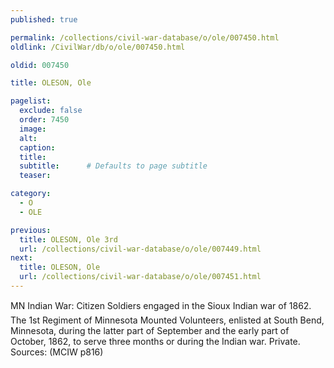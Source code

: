 ```yaml
---
published: true

permalink: /collections/civil-war-database/o/ole/007450.html
oldlink: /CivilWar/db/o/ole/007450.html

oldid: 007450

title: OLESON, Ole

pagelist:
  exclude: false
  order: 7450
  image: 
  alt:
  caption:
  title:
  subtitle:      # Defaults to page subtitle
  teaser:

category: 
  - O 
  - OLE

previous:
  title: OLESON, Ole 3rd
  url: /collections/civil-war-database/o/ole/007449.html  
next:
  title: OLESON, Ole
  url: /collections/civil-war-database/o/ole/007451.html   
---
```

MN Indian War: &#147;Citizen Soldiers engaged in the Sioux Indian war of 1862&#148;. The 1st Regiment of Minnesota Mounted Volunteers, enlisted at South Bend, Minnesota, during the latter part of September and the early part of October, 1862, to serve three months or during the Indian war. Private. Sources: (MCIW p816)